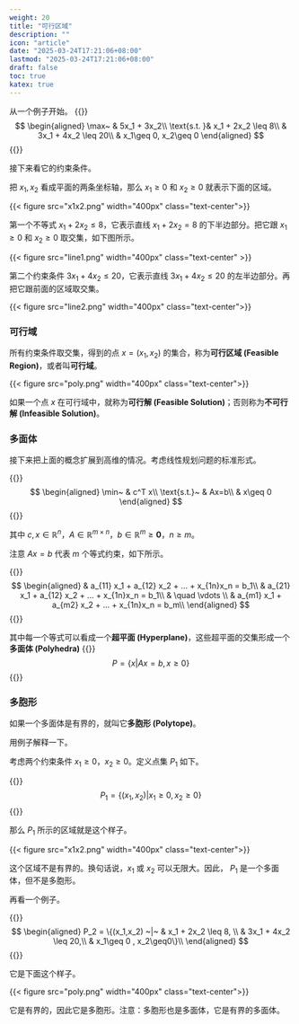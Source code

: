 ```yaml
---
weight: 20
title: "可行区域"
description: ""
icon: "article"
date: "2025-03-24T17:21:06+08:00"
lastmod: "2025-03-24T17:21:06+08:00"
draft: false
toc: true
katex: true
---
```


从一个例子开始。
{{<katex>}}
$$
\begin{aligned}
\max~ & 5x_1 + 3x_2\\
\text{s.t. }& x_1 + 2x_2 \leq 8\\
& 3x_1 + 4x_2 \leq 20\\
& x_1\geq 0, x_2\geq 0
\end{aligned}
$$
{{</katex>}}

接下来看它的约束条件。

把 $x_1,x_2$ 看成平面的两条坐标轴，那么 $x_1\geq 0$ 和 $x_2\geq 0$ 就表示下面的区域。

{{< figure src="x1x2.png" width="400px" class="text-center">}}

第一个不等式 $x_1 + 2x_2 \leq 8$，它表示直线 $x_1+2x_2=8$ 的下半边部分。把它跟 $x_1\geq 0$ 和 $x_2\geq 0$ 取交集，如下图所示。

{{< figure src="line1.png" width="400px" class="text-center" >}}

第二个约束条件 $3x_1 + 4x_2 \leq 20$，它表示直线  $3x_1 + 4x_2 \leq 20$ 的左半边部分。再把它跟前面的区域取交集。

{{< figure src="line2.png" width="400px" class="text-center">}}

### 可行域

所有约束条件取交集，得到的点 $x=(x_1,x_2)$ 的集合，称为**可行区域  (Feasible Region)**，或者叫**可行域**。

{{< figure src="poly.png" width="400px" class="text-center">}}

如果一个点 $x$ 在可行域中，就称为**可行解 (Feasible Solution)**；否则称为**不可行解 (Infeasible Solution)**。

### 多面体

接下来把上面的概念扩展到高维的情况。考虑线性规划问题的标准形式。

{{<katex>}}
$$
\begin{aligned}
\min~ & c^T x\\
\text{s.t.}~ & Ax=b\\
& x\geq 0
\end{aligned}
$$
{{</katex>}}

其中 $c, x \in \mathbb{R}^n$，$A\in\mathbb{R}^{m\times n}$，$b\in\mathbb{R}^m \geq \mathbf{0}$，$n\geq m$。

注意 $Ax=b$ 代表 $m$ 个等式约束，如下所示。

{{<katex>}}
$$
\begin{aligned}
& a_{11} x_1 + a_{12} x_2 + ... + x_{1n}x_n = b_1\\
& a_{21} x_1 + a_{12} x_2 + ... + x_{1n}x_n = b_1\\
& \quad \vdots \\
& a_{m1} x_1 + a_{m2} x_2 + ... + x_{1n}x_n = b_m\\
\end{aligned}
$$
{{</katex>}}

其中每一个等式可以看成一个**超平面 (Hyperplane)**，这些超平面的交集形成一个**多面体 (Polyhedra)**
{{<katex>}}
$$
P = \{x| Ax=b, x\geq 0 \}
$$
{{</katex>}}

### 多胞形

如果一个多面体是有界的，就叫它**多胞形 (Polytope)**。

用例子解释一下。

考虑两个约束条件 $x_1\geq 0$，$x_2\geq 0$。定义点集 $P_1$ 如下。

{{<katex>}}
$$
P_1 = \{(x_1,x_2) | x_1\geq 0 , x_2\geq0 \}
$$
{{</katex>}}

那么 $P_1$ 所示的区域就是这个样子。

{{< figure src="x1x2.png" width="400px" class="text-center">}}

这个区域不是有界的。换句话说，$x_1$ 或 $x_2$ 可以无限大。因此， $P_1$ 是一个多面体，但不是多胞形。

再看一个例子。

{{<katex>}}
$$
\begin{aligned}
P_2 = \{(x_1,x_2) ~|~ & x_1 + 2x_2 \leq 8, \\
& 3x_1 + 4x_2 \leq 20,\\
& x_1\geq 0 , x_2\geq0\}\\
\end{aligned}
$$
{{</katex>}}

它是下面这个样子。

{{< figure src="poly.png" width="400px" class="text-center">}}

它是有界的，因此它是多胞形。注意：多胞形也是多面体，它是有界的多面体。
